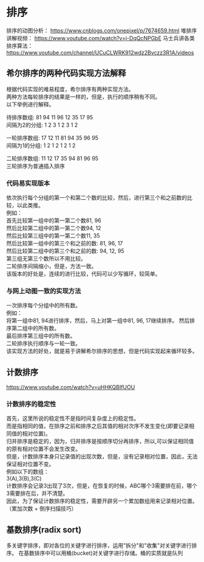 # 排序
排序的动图分析： https://www.cnblogs.com/onepixel/p/7674659.html
堆排序讲解视频： https://www.youtube.com/watch?v=j-DqQcNPGbE
马士兵讲各类排序算法：https://www.youtube.com/channel/UCuCLWRK912wdz2Bvczz3R1A/videos

## 希尔排序的两种代码实现方法解释
根据代码实现的难易程度，希尔排序有两种实现方法。  
两种方法每轮排序的结果是一样的，但是，执行的顺序稍有不同。  
以下举例进行解释。

待排序数组:    81  94  11  96  12  35  17  95  
间隔为2的分组:  1   2   3   1   2   3   1   2  

一轮排序数组:  17  12  11  81  94  35  96  95  
间隔为1的分组:  1   2   1   2   1   2   1   2  

二轮排序数组:  11  12  17  35  94  81  96  95  
三轮排序为普通插入排序  

### 代码易实现版本
依次执行每个分组的第一个和第二个数的比较，然后，进行第三个和之前数的比较，以此类推。  
例如：  
首先比较第一组中的第一第二个数81, 96  
然后比较第二组中的第一第二个数94, 12  
然后比较第三组中的第一第二个数11, 35  
然后比较第一组中的第三个和之前的数: 81, 96, 17  
然后比较第二组中的第三个和之前的数: 94, 12, 95  
第三组无第三个数所以不用比较。  
二轮排序间隔缩小，但是，方法一致。  
该版本的好处是，连续的进行比较，代码可以少写循环，较简单。

### 与网上动图一致的实现方法
一次排序每个分组中的所有数。  
例如：  
将第一组中81, 94进行排序，然后，马上对第一组中81, 96, 17继续排序。
然后排序第二组中的所有数。  
最后排序第三组中的所有数。  
二轮排序执行顺序与一轮一致。  
该实现方法的好处，就是易于讲解希尔排序的思想，但是代码实现起来循环较多。

## 计数排序
https://www.youtube.com/watch?v=uHHKQBIfUOU
### 计数排序的稳定性
首先，这里所说的稳定性不是指时间复杂度上的稳定性。  
而是指相同的值，在排序之前和排序之后其值的相对次序不发生变化(即要记录相同值的相对位置)。  
归并排序是稳定的，因为，归并排序是按顺序切分再排序，所以,可以保证相同值的原有相对位置不会发生改变。  
但是，计数排序本身只记录值的出现次数，但是，没有记录相对位置，因此，无法保证相对位置不变。  
例如以下的数组：  
3(A),3(B),3(C)  
计数排序会记录3出现了3次，但是，在恢复的时候，ABC哪个3需要排在前，哪个3需要排在后，并不清楚。  
因此，为了保证计数排序的稳定性，需要开辟另一个累加数组用来记录相对位置。  
（累加次数 + 倒序扫描技巧）


## 基数排序(radix sort)
多关键字排序，即对各位的关键字进行排序，运用"拆分"和"收集"对关键字进行排序。
在基数排序中可以用桶(bucket)对关键字进行存储。桶的实质就是队列